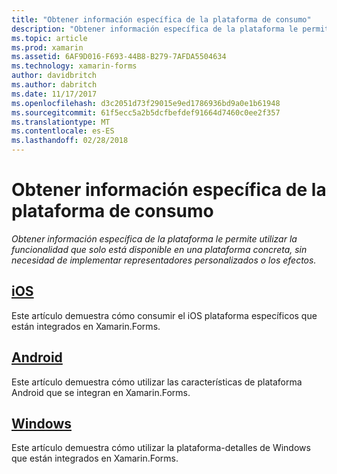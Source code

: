 ```yaml
---
title: "Obtener información específica de la plataforma de consumo"
description: "Obtener información específica de la plataforma le permite utilizar la funcionalidad que solo está disponible en una plataforma concreta, sin necesidad de implementar representadores personalizados o los efectos."
ms.topic: article
ms.prod: xamarin
ms.assetid: 6AF9D016-F693-44B8-B279-7AFDA5504634
ms.technology: xamarin-forms
author: davidbritch
ms.author: dabritch
ms.date: 11/17/2017
ms.openlocfilehash: d3c2051d73f29015e9ed1786936bd9a0e1b61948
ms.sourcegitcommit: 61f5ecc5a2b5dcfbefdef91664d7460c0ee2f357
ms.translationtype: MT
ms.contentlocale: es-ES
ms.lasthandoff: 02/28/2018
---
```

# <a name="consuming-platform-specifics"></a>Obtener información específica de la plataforma de consumo

_Obtener información específica de la plataforma le permite utilizar la funcionalidad que solo está disponible en una plataforma concreta, sin necesidad de implementar representadores personalizados o los efectos._

## <a name="iosiosmd"></a>[iOS](ios.md)

Este artículo demuestra cómo consumir el iOS plataforma específicos que están integrados en Xamarin.Forms.

## <a name="androidandroidmd"></a>[Android](android.md)

Este artículo demuestra cómo utilizar las características de plataforma Android que se integran en Xamarin.Forms.

## <a name="windowswindowsmd"></a>[Windows](windows.md)

Este artículo demuestra cómo utilizar la plataforma-detalles de Windows que están integrados en Xamarin.Forms.
